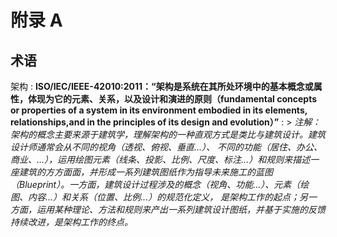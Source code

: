 # 附录 A

## 术语

架构
: **ISO/IEC/IEEE-42010:2011：“架构是系统在其所处环境中的基本概念或属性，体现为它的元素、关系，以及设计和演进的原则（fundamental 
    concepts or properties of a system in its environment embodied in its elements, relationships,and in the principles 
    of its design and evolution）”**
: > *注解：架构的概念主要来源于建筑学，理解架构的一种直观方式是类比与建筑设计。建筑设计师通常会从不同的视角（透视、俯视、垂直...）、
不同的功能（居住、办公、商业、...），运用绘图元素（线条、投影、比例、尺度、标注...）和规则来描述一座建筑的方方面面，并形成一系列建筑图纸作为指导未来施工的蓝图（Blueprint）。一方面，建筑设计过程涉及的概念（视角、功能...）、元素（绘图、内容...）和关系（位置、比例...）的规范化定义，
是架构工作的起点；另一方面，运用某种理论、方法和规则来产出一系列建筑设计图纸，并基于实施的反馈持续改进，是架构工作的终点。*
